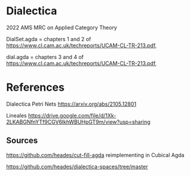 # Dialectica

2022 AMS MRC on Applied Category Theory


DialSet.agda = chapters 1 and 2 of https://www.cl.cam.ac.uk/techreports/UCAM-CL-TR-213.pdf,

dial.agda = chapters 3 and 4 of https://www.cl.cam.ac.uk/techreports/UCAM-CL-TR-213.pdf,


# References

Dialectica Petri Nets https://arxiv.org/abs/2105.12801

Lineales https://drive.google.com/file/d/1Xk-2LKABGNfnYTf9CGV6lkhWBUHpGT9m/view?usp=sharing


## Sources
https://github.com/heades/cut-fill-agda
reimplementing in Cubical Agda

https://github.com/heades/dialectica-spaces/tree/master

